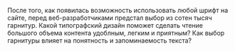 После того, как появилась возможность использовать любой шрифт на сайте, перед
веб-разработчиками предстал выбор из сотен тысяч гарнитур. Какой типографский
дизайн поможет сделать чтение большого объема контента удоблным, легким и
приятным? Как выбор гарнитуры влияет на понятность и запоминаемость текста?